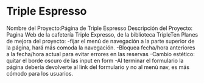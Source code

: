# Triple Espresso
Nombre del Proyecto:Página de Triple Espresso
Descripción del Proyecto: Pagina Web de la cafetería Triple Expresso, de la biblioteca TripleTen
Planes de mejora del proyecto:
-fijar el menú de navegación a la parte superior de la página, hará más comoda la navegación.
-Bloquea fecha/hora anteriores a la fecha/hora actual para evitar errores en las reservas
-Cambio estético: quitar el borde oscuro de las input en form
-Al terminar el formulario la página debería devolverte al link del formulario y no al menú nav, es más cómodo para los usuarios.

